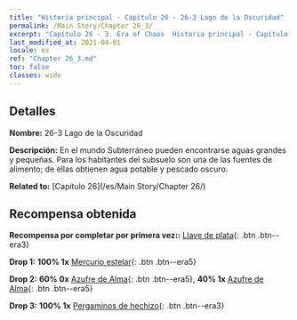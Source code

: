 ```yaml
---
title: "Historia principal - Capítulo 26 - 26-3 Lago de la Oscuridad"
permalink: /Main Story/Chapter 26_3/
excerpt: "Capítulo 26 - 3. Era of Chaos  Historia principal - Capítulo 26_3. 26-3 Lago de la Oscuridad"
last_modified_at: 2021-04-01
locale: es
ref: "Chapter 26_3.md"
toc: false
classes: wide
---
```


## Detalles

 **Nombre:** 26-3 Lago de la Oscuridad

 **Descripción:** En el mundo Subterráneo pueden encontrarse aguas grandes y pequeñas. Para los habitantes del subsuelo son una de las fuentes de alimento; de ellas obtienen agua potable y pescado oscuro.

 **Related to:** [Capítulo 26](/es/Main Story/Chapter 26/)

## Recompensa obtenida

 **Recompensa por completar por primera vez::** [Llave de plata](/es/Items/con_693/){: .btn .btn--era3}

 **Drop 1:** **100% 1x** [Mercurio estelar](/es/Items/mat_91/){: .btn .btn--era5}

 **Drop 2:** **60% 0x** [Azufre de Alma](/es/Items/mat_85/){: .btn .btn--era5}, **40% 1x** [Azufre de Alma](/es/Items/mat_85/){: .btn .btn--era5}

 **Drop 3:** **100% 1x** [Pergaminos de hechizo](/es/Items/con_694/){: .btn .btn--era3}

